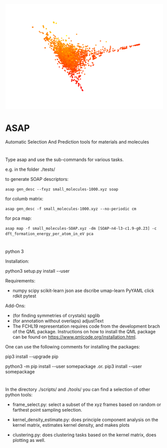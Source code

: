 <p align="left">
  <img src="ASAP-logo.png" width="500" title="logo">
</p>

# ASAP 
Automatic Selection And Prediction tools for materials and molecules

#

Type asap and use the sub-commands for various tasks.

e.g. in the folder ./tests/

to generate SOAP descriptors:

`asap gen_desc --fxyz small_molecules-1000.xyz soap`

for columb matrix:

`asap gen_desc -f small_molecules-1000.xyz --no-periodic cm`

for pca map:

`asap map -f small_molecules-SOAP.xyz -dm [SOAP-n4-l3-c1.9-g0.23] -c dft_formation_energy_per_atom_in_eV pca`

#
python 3

Installation:

python3 setup.py install --user

Requirements:

+ numpy scipy scikit-learn json ase dscribe umap-learn PyYAML click rdkit pytest

Add-Ons:
+ (for finding symmetries of crystals) spglib 
+ (for annotation without overlaps) adjustText
+ The FCHL19 representation requires code from the development brach of the QML package. Instructions on how to install the QML package can be found on https://www.qmlcode.org/installation.html.

One can use the following comments for installing the packages:

pip3 install --upgrade pip

python3 -m pip install --user somepackage    .or.    pip3 install --user somepackage

#
In the directory ./scripts/ and ./tools/ you can find a selection of other python tools:


* frame_select.py: select a subset of the xyz frames based on random or farthest point sampling selection.

* kernel_density_estimate.py: does principle component analysis on the kernel matrix, estimates kernel density, and makes plots

* clustering.py: does clustering tasks based on the kernel matrix, does plotting as well.

